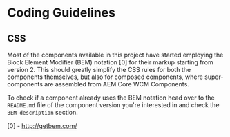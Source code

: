 # Coding Guidelines

## CSS

Most of the components available in this project have started employing the Block Element Modifier (BEM) notation [0] for their markup starting from version 2. This should greatly simplify the CSS rules for both the components themselves, but also for composed components, where super-components are assembled from AEM Core WCM Components.

To check if a component already uses the BEM notation head over to the `README.md` file of the component version you're interested in and check the `BEM description` section.

[0] - http://getbem.com/
